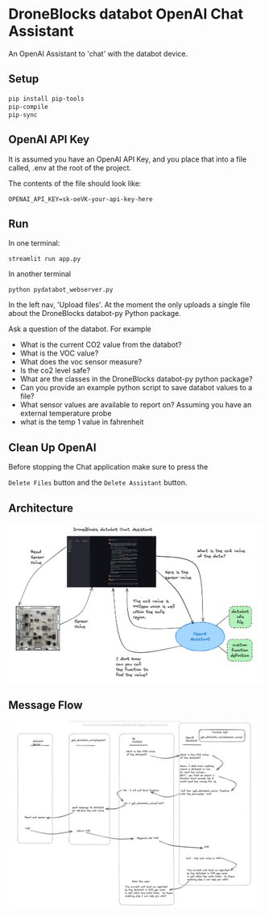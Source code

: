 # DroneBlocks databot OpenAI Chat Assistant

An OpenAI Assistant to 'chat' with the databot device.

## Setup

```shell
pip install pip-tools
pip-compile
pip-sync
```

## OpenAI API Key

It is assumed you have an OpenAI API Key, and you place that into a file called, .env at the root of the project.

The contents of the file should look like:

```text
OPENAI_API_KEY=sk-oeVK-your-api-key-here
```

## Run

In one terminal:

```shell
streamlit run app.py
```
In another terminal
```shell
python pydatabot_webserver.py
```

In the left nav, 'Upload files'.  At the moment the only uploads a single file about the DroneBlocks databot-py Python package.

Ask a question of the databot.  For example

* What is the current CO2 value from the databot?
* What is the VOC value?
* What does the voc sensor measure?
* Is the co2 level safe?
* What are the classes in the DroneBlocks databot-py python package?
* Can you provide an example python script to save databot values to a file?
* What sensor values are available to report on?
Assuming you have an external temperature probe
* what is the temp 1 value in fahrenheit

## Clean Up OpenAI

Before stopping the Chat application make sure to press the

`Delete Files` button and the `Delete Assistant` button.

## Architecture

![arch](docs/images/architecture.png)

## Message Flow

![mf](docs/images/msg_flow.png)
